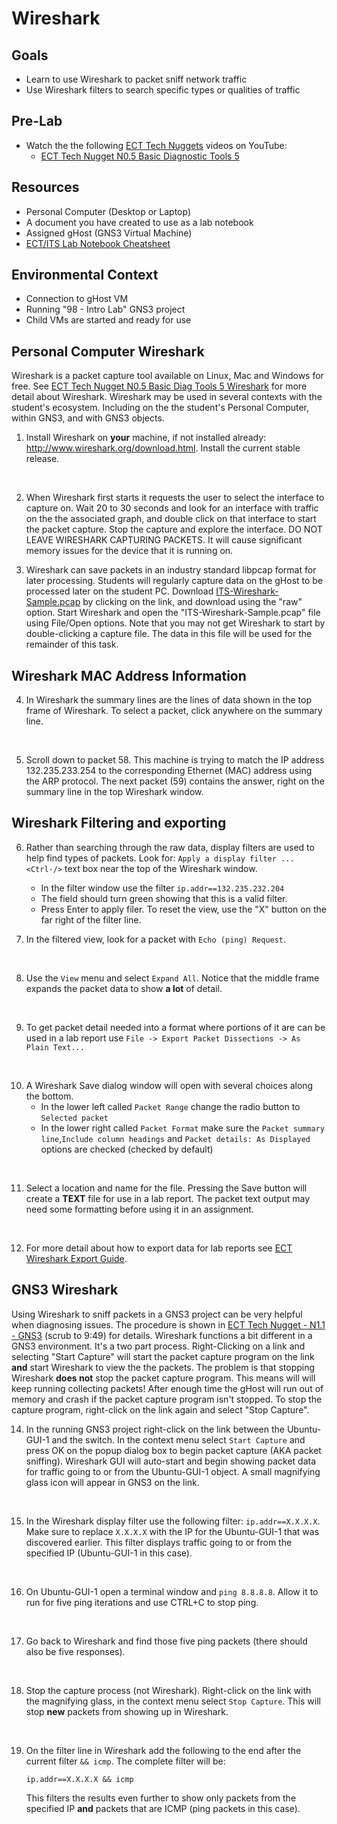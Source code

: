 # Wireshark

## Goals
- Learn to use Wireshark to packet sniff network traffic
- Use Wireshark filters to search specific types or qualities of traffic

## Pre-Lab

- Watch the the following [ECT Tech Nuggets](https://www.youtube.com/@ecttechnuggets9126/featured) videos on YouTube:
    - [ECT Tech Nugget N0.5 Basic Diagnostic Tools 5](https://youtu.be/QTIbS9wyfag)

## Resources

- Personal Computer (Desktop or Laptop)
- A document you have created to use as a lab notebook
- Assigned gHost (GNS3 Virtual Machine)
- [ECT/ITS Lab Notebook Cheatsheet](https://github.com/OHIO-ECT/Lab-Notebook-Cheat-Sheet)

## Environmental Context

- Connection to gHost VM
- Running "98 - Intro Lab" GNS3 project
- Child VMs are started and ready for use

## Personal Computer Wireshark

Wireshark is a packet capture tool available on Linux, Mac and Windows for free. See [ECT Tech Nugget N0.5 Basic Diag Tools 5 Wireshark](https://youtu.be/QTIbS9wyfag) for more detail about Wireshark. Wireshark may be used in several contexts with the student's ecosystem. Including on the the student's Personal Computer, within GNS3, and with GNS3 objects.

1. Install Wireshark on **your** machine, if not installed already: http://www.wireshark.org/download.html. Install the current stable release.
<br>

2. When Wireshark first starts it requests the user to select the interface to capture on. Wait 20 to 30 seconds and look for an interface with traffic on the the associated graph, and double click on that interface to start the packet capture. Stop the capture and explore the interface. DO NOT LEAVE WIRESHARK CAPTURING PACKETS. It will cause significant memory issues for the device that it is running on.

3. Wireshark can save packets in an industry standard libpcap format for later processing. Students will regularly capture data on the gHost to be processed later on the student PC. Download [ITS-Wireshark-Sample.pcap](../files/ITS-Wireshark-Sample.pcap) by clicking on the link, and download using the "raw" option. Start Wireshark and open the "ITS-Wireshark-Sample.pcap" file using File/Open options. Note that you may not get Wireshark to start by double-clicking a capture file. The data in this file will be used for the remainder of this task.

## Wireshark MAC Address Information

4. In Wireshark the summary lines are the lines of data shown in the top frame of Wireshark. To select a packet, click anywhere on the summary line.
<br>

5. Scroll down to packet 58. This machine is trying to match the IP address 132.235.233.254 to the corresponding Ethernet (MAC) address using the ARP protocol. The next packet (59) contains the answer, right on the summary line in the top Wireshark window.

## Wireshark Filtering and exporting

6. Rather than searching through the raw data, display filters are used to help find types of packets. Look for:
`Apply a display filter ... <Ctrl-/>` 
text box near the top of the Wireshark window. 
    - In the filter window use the filter `ip.addr==132.235.232.204`
    - The field should turn green showing that this is a valid filter. 
    - Press Enter to apply filer. To reset the view, use the "X" button on the far right of the filter line.

7. In the filtered view, look for a packet with `Echo (ping) Request`.
<br>

8. Use the `View` menu and select `Expand All`. Notice that the middle frame expands the packet data to show **a lot** of detail.
<br>

9. To get packet detail needed into a format where portions of it are can be used in a lab report use `File -> Export Packet Dissections -> As Plain Text...`
<br>

10. A Wireshark Save dialog window will open with several choices along the bottom. 
    - In the lower left called `Packet Range` change the radio button to `Selected packet`
    - In the lower right called `Packet Format` make sure the `Packet summary line`,`Include column headings` and `Packet details: As Displayed` options are checked (checked by default)
<br>

11. Select a location and name for the file. Pressing the Save button will create a **TEXT** file for use in a lab report. The packet text output may need some formatting before using it in an assignment.
<br>

12. For more detail about how to export data for lab reports see [ECT Wireshark Export Guide](https://github.com/OHIO-ECT/Wireshark-Export-Guide).

## GNS3 Wireshark

Using Wireshark to sniff packets in a GNS3 project can be very helpful when diagnosing issues. The procedure is shown in [ECT Tech Nugget - N1.1 - GNS3](https://youtu.be/w5qsM3LhpQI) (scrub to 9:49) for details. Wireshark functions a bit different in a GNS3 environment. It's a two part process. Right-Clicking on a link and selecting "Start Capture" will start the packet capture program on the link **and** start Wireshark to view the the packets. The problem is that stopping Wireshark **does not** stop the packet capture program. This means will will keep running collecting packets! After enough time the gHost will run out of memory and crash if the packet capture program isn't stopped. To stop the capture program, right-click on the link again and select "Stop Capture".

14. In the running GNS3 project right-click on the link between the Ubuntu-GUI-1 and the switch. In the context menu select `Start Capture` and press OK on the popup dialog box to begin packet capture (AKA packet sniffing). Wireshark GUI will auto-start and begin showing packet data for traffic going to or from the Ubuntu-GUI-1 object. A small magnifying glass icon will appear in GNS3 on the link.
<br>

15. In the Wireshark display filter use the following filter: `ip.addr==X.X.X.X`. Make sure to replace `X.X.X.X` with the IP for the Ubuntu-GUI-1 that was discovered earlier. This filter displays traffic going to or from the specified IP (Ubuntu-GUI-1 in this case). 
<br>

16. On Ubuntu-GUI-1 open a terminal window and `ping 8.8.8.8`. Allow it to run for five ping iterations and use CTRL+C to stop ping.
<br>

17. Go back to Wireshark and find those five ping packets (there should also be five responses).
<br>

18. Stop the capture process (not Wireshark). Right-click on the link with the magnifying glass, in the context menu select `Stop Capture`. This will stop **new** packets from showing up in Wireshark.
<br>

19. On the filter line in Wireshark add the following to the end after the current filter `&& icmp`. The complete filter will be:

    ``ip.addr==X.X.X.X && icmp``

    This filters the results even further to show only packets from the specified IP **and** packets that are ICMP (ping packets in this case).
